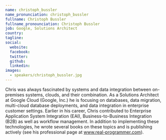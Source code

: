 ```yaml
---
name: christoph_bussler
name_pronunciation: christoph_bussler
fullname: Christoph Bussler
fullname_pronounciation: Christoph Bussler
job: Google, Solutions Architect
country: 
tagline: 
social:
  website: 
  facebook:
  twitter:
  github: 
  linkedin: 
images:
  - speakers/christoph_bussler.jpg
---
```


Chris was always fascinated by systems and data integration between on-premises systems, clouds, and their combination. As a Solutions Architect at Google Cloud (Google, Inc.) he is focusing on databases, data migration, multi-cloud database deployments, and data integration in enterprise customer settings. Earlier in his career, Chris contributed to Enterprise Application System Integration (EAI), Business-to-Business Integration (B2B) as well as workflow management. In addition to implementing these technologies, he wrote several books on these topics and is publishing actively (see his professional page at www.real-programmer.com).
